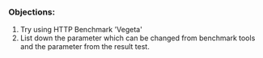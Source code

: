 ### Objections:
1. Try using HTTP Benchmark 'Vegeta'
2. List down the parameter which can be changed from benchmark tools and the parameter from the result test.
